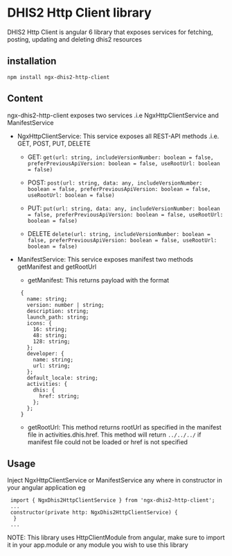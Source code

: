 # DHIS2 Http Client library

DHIS2 Http Client is angular 6 library that exposes services for fetching, posting, updating and deleting dhis2 resources

## installation

`npm install ngx-dhis2-http-client`

## Content

ngx-dhis2-http-client exposes two services .i.e NgxHttpClientService and ManifestService

- NgxHttpClientService: This service exposes all REST-API methods .i.e. GET, POST, PUT, DELETE
  
  - GET: `get(url: string, includeVersionNumber: boolean = false, preferPreviousApiVersion: boolean = false, useRootUrl: boolean = false)`
  
  - POST: `post(url: string, data: any, includeVersionNumber: boolean = false, preferPreviousApiVersion: boolean = false, useRootUrl: boolean = false)`
  
  - PUT: `put(url: string, data: any, includeVersionNumber: boolean = false, preferPreviousApiVersion: boolean = false, useRootUrl: boolean = false)`
  
  - DELETE `delete(url: string, includeVersionNumber: boolean = false, preferPreviousApiVersion: boolean = false, useRootUrl: boolean = false)`
  
- ManifestService: This service exposes manifest two methods getManifest and getRootUrl
  
  - getManifest: This returns payload with the format
   ```
    {
      name: string;
      version: number | string;
      description: string;
      launch_path: string;
      icons: {
        16: string;
        48: string;
        128: string;
      };
      developer: {
        name: string;
        url: string;
      };
      default_locale: string;
      activities: {
        dhis: {
          href: string;
        };
      };
    }
  ```  
  - getRootUrl: This method returns rootUrl as specified in the manifest file in activities.dhis.href. This method will return `../../../` if manifest file could not be loaded or href is not specified


## Usage

Inject NgxHttpClientService or ManifestService any where in constructor in your angular application eg

```
 import { NgxDhis2HttpClientService } from 'ngx-dhis2-http-client';
 ...
 constructor(private http: NgxDhis2HttpClientService) {
  }
 ...
```
NOTE: This library uses HttpClientModule from angular, make sure to import it in your app.module or any module you wish to use this library
